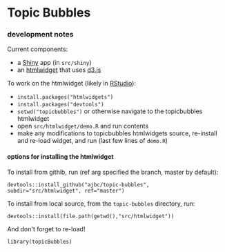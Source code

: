 # Topic Bubbles
### development notes

Current components:
- a [Shiny](https://shiny.rstudio.com) app (in `src/shiny`)
- an [htmlwidget](http://www.htmlwidgets.org) that uses [d3.js](https://d3js.org)

To work on the htmlwidget (likely in [RStudio](https://www.rstudio.com)):
- `install.packages("htmlwidgets")`
- `install.packages("devtools")`
- `setwd("topicbubbles")` or otherwise navigate to the topicbubbles htmlwidget
- open `src/htmlwidget/demo.R` and run contents
- make any modifications to topicbubbles htmlwidgets source, re-install and re-load widget, and run (last few lines of `demo.R`)

#### options for installing the htmlwidget

To install from githib, run (ref arg specified the branch, master by default):
```
devtools::install_github("ajbc/topic-bubbles", subdir="src/htmlwidget", ref="master")
```

To install from local source, from the `topic-bubbles` directory, run:
```
devtools::install(file.path(getwd(),"src/htmlwidget"))
```

And don't forget to re-load!
```
library(topicBubbles)
```
